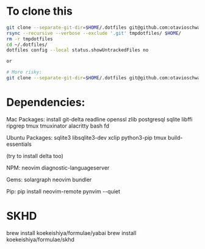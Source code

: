 # To clone this

```sh
git clone --separate-git-dir=$HOME/.dotfiles git@github.com:otavioschwanck/lunardotfiles.git tmpdotfiles
rsync --recursive --verbose --exclude '.git' tmpdotfiles/ $HOME/
rm -r tmpdotfiles
cd ~/.dotfiles/
dotfiles config --local status.showUntrackedFiles no

or

# More risky:
git clone --separate-git-dir=$HOME/.dotfiles git@github.com:otavioschwanck/lunardotfiles.git ~
```

# Dependencies:

Mac Packages:
install git-delta readline openssl zlib postgresql sqlite libffi ripgrep tmux tmuxinator alacritty bash fd

Ubuntu Packages:
sqlite3 libsqlite3-dev xclip python3-pip tmux build-essentials

(try to install delta too)

NPM:
neovim diagnostic-languageserver

Gems:
solargraph neovim bundler

Pip:
pip install neovim-remote pynvim --quiet

# SKHD
brew install koekeishiya/formulae/yabai
brew install koekeishiya/formulae/skhd
